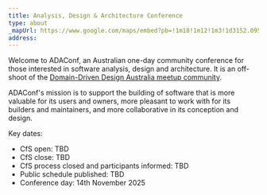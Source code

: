```yaml
---
title: Analysis, Design & Architecture Conference
type: about
_mapUrl: https://www.google.com/maps/embed?pb=!1m18!1m12!1m3!1d3152.095925021014!2d144.96807407642322!3d-37.81122207197626!2m3!1f0!2f0!3f0!3m2!1i1024!2i768!4f13.1!3m3!1m2!1s0x6ad642c8c3f81d1b%3A0x9bd12beb0e63f43f!2sRydges%20Melbourne!5e0!3m2!1sen!2sau!4v1722901767612!5m2!1sen!2sau
address: 
---
```


Welcome to ADAConf, an Australian one-day community conference for those interested in software analysis, design and architecture.  It is an off-shoot of the <a href="https://www.meetup.com/en-AU/domain-driven-design-australia/" target="_blank">Domain-Driven Design Australia meetup community</a>.

ADAConf's mission is to support the building of software that is more valuable for its users and owners, more pleasant to work with for its builders and maintainers, and more collaborative in its conception and design.

<!-- We are creating space for conversations about everything from specific technology problems and how they can be solved to abstract ideas at the intersection of technology and philosophy. -->

Key dates:

* CfS open: TBD
* CfS close: TBD
* CfS process closed and participants informed: TBD
* Public schedule published: TBD
* Conference day: 14th November 2025

<!-- We will start reaching out to speakers prior to the CfS close, but will ensure we respond to all submissions by the 15th of August -->

<!-- ADAConf will be held at [Rydges Melbourne](https://www.rydges.com/accommodation/melbourne-vic/melbourne-cbd/), 186 Exhibition Street, Melbourne VIC 3000 -->